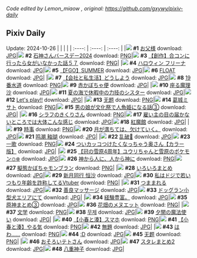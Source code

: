 *Code edited by Lemon_miaow , original: https://github.com/gxywy/pixiv-daily*
## Pixiv Daily 
Update: 2024-10-26
|      |      |      |
| :----: | :----: | :----: |
|![](https://pximg.lemonmiaow.xyz/c/240x480/img-master/img/2024/10/24/00/00/33/123614289_p0_master1200.jpg) **#1** [お父様](https://www.pixiv.net/artworks/123614289) download: [JPG](https://pximg.lemonmiaow.xyz/img-original/img/2024/10/24/00/00/33/123614289_p0.jpg)|![](https://pximg.lemonmiaow.xyz/c/240x480/img-master/img/2024/10/24/00/00/42/123614325_p0_master1200.jpg) **#2** [石神さんバースデー2024](https://www.pixiv.net/artworks/123614325) download: [PNG](https://pximg.lemonmiaow.xyz/img-original/img/2024/10/24/00/00/42/123614325_p0.png)|![](https://pximg.lemonmiaow.xyz/c/240x480/img-master/img/2024/10/25/00/00/22/123642838_p0_master1200.jpg) **#3** [【創作】合コンに行ったら女がいなかった話５７](https://www.pixiv.net/artworks/123642838) download: [PNG](https://pximg.lemonmiaow.xyz/img-original/img/2024/10/25/00/00/22/123642838_p0.png)|
|![](https://pximg.lemonmiaow.xyz/c/240x480/img-master/img/2024/10/24/00/00/22/123614256_p0_master1200.jpg) **#4** [ハロウィン フリーナ](https://www.pixiv.net/artworks/123614256) download: [JPG](https://pximg.lemonmiaow.xyz/img-original/img/2024/10/24/00/00/22/123614256_p0.jpg)|![](https://pximg.lemonmiaow.xyz/c/240x480/img-master/img/2024/10/24/09/03/51/123623079_p0_master1200.jpg) **#5** [【FGO】SUMMER](https://www.pixiv.net/artworks/123623079) download: [JPG](https://pximg.lemonmiaow.xyz/img-original/img/2024/10/24/09/03/51/123623079_p0.jpg)|![](https://pximg.lemonmiaow.xyz/c/240x480/img-master/img/2024/10/25/00/12/08/123643630_p0_master1200.jpg) **#6** [FLOAT](https://www.pixiv.net/artworks/123643630) download: [JPG](https://pximg.lemonmiaow.xyz/img-original/img/2024/10/25/00/12/08/123643630_p0.jpg)|
|![](https://pximg.lemonmiaow.xyz/c/240x480/img-master/img/2024/10/25/12/00/10/123654054_p0_master1200.jpg) **#7** [【会社と私生活】どうしよう](https://www.pixiv.net/artworks/123654054) download: [JPG](https://pximg.lemonmiaow.xyz/img-original/img/2024/10/25/12/00/10/123654054_p0.jpg)|![](https://pximg.lemonmiaow.xyz/c/240x480/img-master/img/2024/10/25/00/25/36/123643635_p0_master1200.jpg) **#8** [19番水道](https://www.pixiv.net/artworks/123643635) download: [PNG](https://pximg.lemonmiaow.xyz/img-original/img/2024/10/25/00/25/36/123643635_p0.png)|![](https://pximg.lemonmiaow.xyz/c/240x480/img-master/img/2024/10/25/07/30/02/123650520_p0_master1200.jpg) **#9** [赤かぼちゃ便](https://www.pixiv.net/artworks/123650520) download: [JPG](https://pximg.lemonmiaow.xyz/img-original/img/2024/10/25/07/30/02/123650520_p0.jpg)|
|![](https://pximg.lemonmiaow.xyz/c/240x480/img-master/img/2024/10/24/00/49/38/123616211_p0_master1200.jpg) **#10** [座る魔理沙](https://www.pixiv.net/artworks/123616211) download: [JPG](https://pximg.lemonmiaow.xyz/img-original/img/2024/10/24/00/49/38/123616211_p0.jpg)|![](https://pximg.lemonmiaow.xyz/c/240x480/img-master/img/2024/10/25/19/29/30/123662809_p0_master1200.jpg) **#11** [夏の海で休暇中の力技のシスター](https://www.pixiv.net/artworks/123662809) download: [JPG](https://pximg.lemonmiaow.xyz/img-original/img/2024/10/25/19/29/30/123662809_p0.jpg)|![](https://pximg.lemonmiaow.xyz/c/240x480/img-master/img/2024/10/24/00/05/21/123614699_p0_master1200.jpg) **#12** [Let's play!!](https://www.pixiv.net/artworks/123614699) download: [JPG](https://pximg.lemonmiaow.xyz/img-original/img/2024/10/24/00/05/21/123614699_p0.jpg)|
|![](https://pximg.lemonmiaow.xyz/c/240x480/img-master/img/2024/10/24/00/00/15/123614232_p0_master1200.jpg) **#13** [无题](https://www.pixiv.net/artworks/123614232) download: [PNG](https://pximg.lemonmiaow.xyz/img-original/img/2024/10/24/00/00/15/123614232_p0.png)|![](https://pximg.lemonmiaow.xyz/c/240x480/img-master/img/2024/10/24/00/01/06/123614393_p0_master1200.jpg) **#14** [葛城ミサト](https://www.pixiv.net/artworks/123614393) download: [PNG](https://pximg.lemonmiaow.xyz/img-original/img/2024/10/24/00/01/06/123614393_p0.png)|![](https://pximg.lemonmiaow.xyz/c/240x480/img-master/img/2024/10/25/12/13/47/123654346_p0_master1200.jpg) **#15** [男の娘が文化祭で人魚姫になる話③](https://www.pixiv.net/artworks/123654346) download: [JPG](https://pximg.lemonmiaow.xyz/img-original/img/2024/10/25/12/13/47/123654346_p0.jpg)|
|![](https://pximg.lemonmiaow.xyz/c/240x480/img-master/img/2024/10/24/00/45/09/123616080_p0_master1200.jpg) **#16** [シラフのきくりさん](https://www.pixiv.net/artworks/123616080) download: [PNG](https://pximg.lemonmiaow.xyz/img-original/img/2024/10/24/00/45/09/123616080_p0.png)|![](https://pximg.lemonmiaow.xyz/c/240x480/img-master/img/2024/10/24/17/55/01/123631219_p0_master1200.jpg) **#17** [雇い主の目の届かないところでは大体こんな感じ](https://www.pixiv.net/artworks/123631219) download: [JPG](https://pximg.lemonmiaow.xyz/img-original/img/2024/10/24/17/55/01/123631219_p0.jpg)|![](https://pximg.lemonmiaow.xyz/c/240x480/img-master/img/2024/10/24/13/01/09/123626445_p0_master1200.jpg) **#18** [紅魔館](https://www.pixiv.net/artworks/123626445) download: [JPG](https://pximg.lemonmiaow.xyz/img-original/img/2024/10/24/13/01/09/123626445_p0.jpg)|
|![](https://pximg.lemonmiaow.xyz/c/240x480/img-master/img/2024/10/24/00/00/13/123614221_p0_master1200.jpg) **#19** [時事](https://www.pixiv.net/artworks/123614221) download: [PNG](https://pximg.lemonmiaow.xyz/img-original/img/2024/10/24/00/00/13/123614221_p0.png)|![](https://pximg.lemonmiaow.xyz/c/240x480/img-master/img/2024/10/25/19/14/36/123662385_p0_master1200.jpg) **#20** [月が満ちては、欠けていく。](https://www.pixiv.net/artworks/123662385) download: [JPG](https://pximg.lemonmiaow.xyz/img-original/img/2024/10/25/19/14/36/123662385_p0.jpg)|![](https://pximg.lemonmiaow.xyz/c/240x480/img-master/img/2024/10/24/12/54/18/123626311_p0_master1200.jpg) **#21** [鸣潮 釉瑚](https://www.pixiv.net/artworks/123626311) download: [JPG](https://pximg.lemonmiaow.xyz/img-original/img/2024/10/24/12/54/18/123626311_p0.jpg)|
|![](https://pximg.lemonmiaow.xyz/c/240x480/img-master/img/2024/10/24/01/44/13/123617528_p0_master1200.jpg) **#22** [乱破🎨](https://www.pixiv.net/artworks/123617528) download: [JPG](https://pximg.lemonmiaow.xyz/img-original/img/2024/10/24/01/44/13/123617528_p0.jpg)|![](https://pximg.lemonmiaow.xyz/c/240x480/img-master/img/2024/10/24/00/09/57/123614901_p0_master1200.jpg) **#23** [一歌](https://www.pixiv.net/artworks/123614901) download: [PNG](https://pximg.lemonmiaow.xyz/img-original/img/2024/10/24/00/09/57/123614901_p0.png)|![](https://pximg.lemonmiaow.xyz/c/240x480/img-master/img/2024/10/24/00/01/21/123614421_p0_master1200.jpg) **#24** [ついカッコつけたくなっちゃう奥さん【カラー版】](https://www.pixiv.net/artworks/123614421) download: [JPG](https://pximg.lemonmiaow.xyz/img-original/img/2024/10/24/00/01/21/123614421_p0.jpg)|
|![](https://pximg.lemonmiaow.xyz/c/240x480/img-master/img/2024/10/24/01/18/32/123616978_p0_master1200.jpg) **#25** [【冠の雪原4周年】ユウリちゃんと雪原のポケモン⛄️❄️](https://www.pixiv.net/artworks/123616978) download: [JPG](https://pximg.lemonmiaow.xyz/img-original/img/2024/10/24/01/18/32/123616978_p0.jpg)|![](https://pximg.lemonmiaow.xyz/c/240x480/img-master/img/2024/10/24/20/12/53/123635104_master1200.jpg) **#26** [神から人に、人から神に](https://www.pixiv.net/artworks/123635104) download: [PNG](https://pximg.lemonmiaow.xyz/img-original/img/2024/10/24/20/12/53/123635104.png)|![](https://pximg.lemonmiaow.xyz/c/240x480/img-master/img/2024/10/25/20/30/01/123664650_p0_master1200.jpg) **#27** [擬態かぼちゃモンブラン](https://www.pixiv.net/artworks/123664650) download: [PNG](https://pximg.lemonmiaow.xyz/img-original/img/2024/10/25/20/30/01/123664650_p0.png)|
|![](https://pximg.lemonmiaow.xyz/c/240x480/img-master/img/2024/10/24/19/30/20/123633854_p0_master1200.jpg) **#28** [いろいろまとめ](https://www.pixiv.net/artworks/123633854) download: [JPG](https://pximg.lemonmiaow.xyz/img-original/img/2024/10/24/19/30/20/123633854_p0.jpg)|![](https://pximg.lemonmiaow.xyz/c/240x480/img-master/img/2024/10/24/12/30/13/123625927_p0_master1200.jpg) **#29** [新月同行 恒沙](https://www.pixiv.net/artworks/123625927) download: [JPG](https://pximg.lemonmiaow.xyz/img-original/img/2024/10/24/12/30/13/123625927_p0.jpg)|![](https://pximg.lemonmiaow.xyz/c/240x480/img-master/img/2024/10/25/21/15/54/123666338_p0_master1200.jpg) **#30** [私はドジで若いつもり年齢を詐称してるVtuber](https://www.pixiv.net/artworks/123666338) download: [PNG](https://pximg.lemonmiaow.xyz/img-original/img/2024/10/25/21/15/54/123666338_p0.png)|
|![](https://pximg.lemonmiaow.xyz/c/240x480/img-master/img/2024/10/24/00/00/41/123614322_p0_master1200.jpg) **#31** [つままれる](https://www.pixiv.net/artworks/123614322) download: [JPG](https://pximg.lemonmiaow.xyz/img-original/img/2024/10/24/00/00/41/123614322_p0.jpg)|![](https://pximg.lemonmiaow.xyz/c/240x480/img-master/img/2024/10/24/01/05/39/123616669_p0_master1200.jpg) **#32** [善良マッサージ](https://www.pixiv.net/artworks/123616669) download: [JPG](https://pximg.lemonmiaow.xyz/img-original/img/2024/10/24/01/05/39/123616669_p0.jpg)|![](https://pximg.lemonmiaow.xyz/c/240x480/img-master/img/2024/10/25/07/04/57/123650184_p0_master1200.jpg) **#33** [ドッグラン小型犬エリアにて](https://www.pixiv.net/artworks/123650184) download: [JPG](https://pximg.lemonmiaow.xyz/img-original/img/2024/10/25/07/04/57/123650184_p0.jpg)|
|![](https://pximg.lemonmiaow.xyz/c/240x480/img-master/img/2024/10/24/23/24/37/123637615_p0_master1200.jpg) **#34** [経験豊富。](https://www.pixiv.net/artworks/123637615) download: [JPG](https://pximg.lemonmiaow.xyz/img-original/img/2024/10/24/23/24/37/123637615_p0.jpg)|![](https://pximg.lemonmiaow.xyz/c/240x480/img-master/img/2024/10/25/19/42/18/123663158_p0_master1200.jpg) **#35** [原神まとめ③](https://www.pixiv.net/artworks/123663158) download: [JPG](https://pximg.lemonmiaow.xyz/img-original/img/2024/10/25/19/42/18/123663158_p0.jpg)|![](https://pximg.lemonmiaow.xyz/c/240x480/img-master/img/2024/10/25/18/48/50/123661548_p0_master1200.jpg) **#36** [花畑のメヌエット](https://www.pixiv.net/artworks/123661548) download: [PNG](https://pximg.lemonmiaow.xyz/img-original/img/2024/10/25/18/48/50/123661548_p0.png)|
|![](https://pximg.lemonmiaow.xyz/c/240x480/img-master/img/2024/10/24/00/00/13/123614223_p0_master1200.jpg) **#37** [文学](https://www.pixiv.net/artworks/123614223) download: [PNG](https://pximg.lemonmiaow.xyz/img-original/img/2024/10/24/00/00/13/123614223_p0.png)|![](https://pximg.lemonmiaow.xyz/c/240x480/img-master/img/2024/10/24/00/01/06/123614395_p0_master1200.jpg) **#38** [무제](https://www.pixiv.net/artworks/123614395) download: [JPG](https://pximg.lemonmiaow.xyz/img-original/img/2024/10/24/00/01/06/123614395_p0.jpg)|![](https://pximg.lemonmiaow.xyz/c/240x480/img-master/img/2024/10/24/09/55/17/123623732_p0_master1200.jpg) **#39** [夕闇の魔法使い](https://www.pixiv.net/artworks/123623732) download: [JPG](https://pximg.lemonmiaow.xyz/img-original/img/2024/10/24/09/55/17/123623732_p0.jpg)|
|![](https://pximg.lemonmiaow.xyz/c/240x480/img-master/img/2024/10/24/21/30/02/123637601_p0_master1200.jpg) **#40** [【小春と湊】スマホ](https://www.pixiv.net/artworks/123637601) download: [PNG](https://pximg.lemonmiaow.xyz/img-original/img/2024/10/24/21/30/02/123637601_p0.png)|![](https://pximg.lemonmiaow.xyz/c/240x480/img-master/img/2024/10/24/21/30/01/123637595_p0_master1200.jpg) **#41** [【小春と湊】やる気](https://www.pixiv.net/artworks/123637595) download: [PNG](https://pximg.lemonmiaow.xyz/img-original/img/2024/10/24/21/30/01/123637595_p0.png)|![](https://pximg.lemonmiaow.xyz/c/240x480/img-master/img/2024/10/24/04/48/10/123619964_p0_master1200.jpg) **#42** [無題](https://www.pixiv.net/artworks/123619964) download: [JPG](https://pximg.lemonmiaow.xyz/img-original/img/2024/10/24/04/48/10/123619964_p0.jpg)|
|![](https://pximg.lemonmiaow.xyz/c/240x480/img-master/img/2024/10/25/19/46/55/123663290_p0_master1200.jpg) **#43** [はわ……](https://www.pixiv.net/artworks/123663290) download: [PNG](https://pximg.lemonmiaow.xyz/img-original/img/2024/10/25/19/46/55/123663290_p0.png)|![](https://pximg.lemonmiaow.xyz/c/240x480/img-master/img/2024/10/24/13/22/39/123626747_p0_master1200.jpg) **#44** [:D](https://www.pixiv.net/artworks/123626747) download: [JPG](https://pximg.lemonmiaow.xyz/img-original/img/2024/10/24/13/22/39/123626747_p0.jpg)|![](https://pximg.lemonmiaow.xyz/c/240x480/img-master/img/2024/10/25/00/00/18/123642824_p0_master1200.jpg) **#45** [无题](https://www.pixiv.net/artworks/123642824) download: [PNG](https://pximg.lemonmiaow.xyz/img-original/img/2024/10/25/00/00/18/123642824_p0.png)|
|![](https://pximg.lemonmiaow.xyz/c/240x480/img-master/img/2024/10/24/21/26/36/123637479_p0_master1200.jpg) **#46** [おそろいテトさん](https://www.pixiv.net/artworks/123637479) download: [JPG](https://pximg.lemonmiaow.xyz/img-original/img/2024/10/24/21/26/36/123637479_p0.jpg)|![](https://pximg.lemonmiaow.xyz/c/240x480/img-master/img/2024/10/25/13/08/17/123655284_p0_master1200.jpg) **#47** [スタレまとめ2](https://www.pixiv.net/artworks/123655284) download: [JPG](https://pximg.lemonmiaow.xyz/img-original/img/2024/10/25/13/08/17/123655284_p0.jpg)|![](https://pximg.lemonmiaow.xyz/c/240x480/img-master/img/2024/10/25/06/04/23/123649415_p0_master1200.jpg) **#48** [八重神子](https://www.pixiv.net/artworks/123649415) download: [JPG](https://pximg.lemonmiaow.xyz/img-original/img/2024/10/25/06/04/23/123649415_p0.jpg)|
